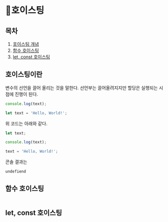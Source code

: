 # 📑호이스팅
## 목차
  1. [호이스팅 개념](#호이스팅이란)
  2. [함수 호이스팅](#함수-호이스팅)
  3. [let, const 호이스팅](#let,-const-호이스팅)
## 호이스팅이란
 변수의 선언을 끌어 올리는 것을 말한다.
 선언부는 끌어올려지지만 할당은 실행되는 시점에 진행이 된다.
 ```Javascript
 console.log(text);

 let text = 'Hello, World!';
 ```
 위 코드는 아래와 같다.
 ```Javascript
 let text;
 
 console.log(text);

 text = 'Hello, World!';
 ```
콘솔 결과는
```shell
undefiend
```  

## 함수 호이스팅

```Javascript
```

## let, const 호이스팅

```Javascript
```